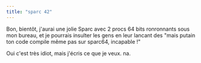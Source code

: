 ```yaml
---
title: "sparc 42"
---
```


Bon, bientôt, j'aurai une jolie Sparc avec 2 procs 64 bits ronronnants sous
mon bureau, et je pourrais insulter les gens en leur lancant des "mais putain
ton code compile même pas sur sparc64, incapable !"

Oui c'est très idiot, mais j'écris ce que je veux. na.

